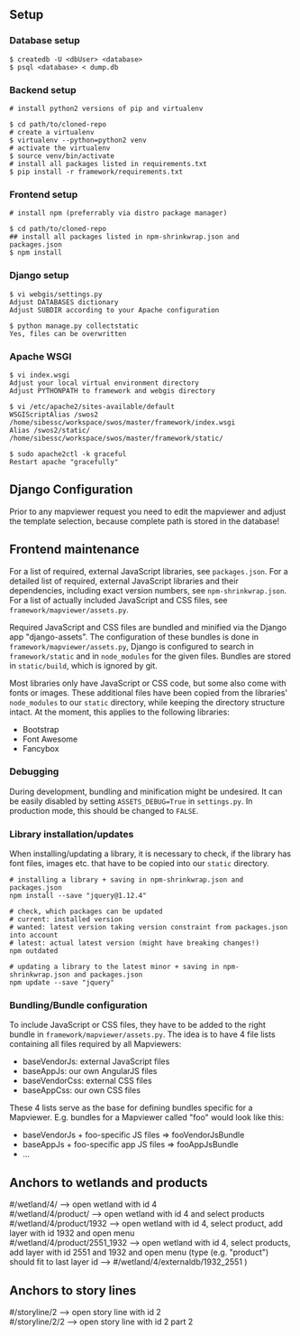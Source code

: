 ## Setup

### Database setup
```
$ createdb -U <dbUser> <database>
$ psql <database> < dump.db
```

### Backend setup
```
# install python2 versions of pip and virtualenv

$ cd path/to/cloned-repo
# create a virtualenv
$ virtualenv --python=python2 venv
# activate the virtualenv
$ source venv/bin/activate
# install all packages listed in requirements.txt
$ pip install -r framework/requirements.txt
```

### Frontend setup
```
# install npm (preferrably via distro package manager)

$ cd path/to/cloned-repo
## install all packages listed in npm-shrinkwrap.json and packages.json
$ npm install
```

### Django setup
```
$ vi webgis/settings.py
Adjust DATABASES dictionary
Adjust SUBDIR according to your Apache configuration

$ python manage.py collectstatic
Yes, files can be overwritten
```

### Apache WSGI
```
$ vi index.wsgi
Adjust your local virtual environment directory
Adjust PYTHONPATH to framework and webgis directory

$ vi /etc/apache2/sites-available/default
WSGIScriptAlias /swos2 /home/sibessc/workspace/swos/master/framework/index.wsgi
Alias /swos2/static/ /home/sibessc/workspace/swos/master/framework/static/

$ sudo apache2ctl -k graceful
Restart apache "gracefully"
```

## Django Configuration
Prior to any mapviewer request you need to edit the mapviewer and adjust the template selection, because complete path is stored in the database!

## Frontend maintenance
For a list of required, external JavaScript libraries, see `packages.json`. For a detailed list of required, external JavaScript libraries and their dependencies, including exact version numbers, see `npm-shrinkwrap.json`. For a list of actually included JavaScript and CSS files, see `framework/mapviewer/assets.py`.

Required JavaScript and CSS files are bundled and minified via the Django app "django-assets". The configuration of these bundles is done in `framework/mapviewer/assets.py`, Django is configured to search in `framework/static` and in `node_modules` for the given files. Bundles are stored in `static/build`, which is ignored by git.

Most libraries only have JavaScript or CSS code, but some also come with fonts or images. These additional files have been copied from the libraries' `node_modules` to our `static` directory, while keeping the directory structure intact. At the moment, this applies to the following libraries:

* Bootstrap
* Font Awesome
* Fancybox

### Debugging
During development, bundling and minification might be undesired. It can be easily disabled by setting `ASSETS_DEBUG=True` in `settings.py`. In production mode, this should be changed to `FALSE`.

### Library installation/updates

When installing/updating a library, it is necessary to check, if the library has font files, images etc. that have to be copied into our `static` directory.

```
# installing a library + saving in npm-shrinkwrap.json and packages.json
npm install --save "jquery@1.12.4"

# check, which packages can be updated
# current: installed version
# wanted: latest version taking version constraint from packages.json into account
# latest: actual latest version (might have breaking changes!)
npm outdated

# updating a library to the latest minor + saving in npm-shrinkwrap.json and packages.json
npm update --save "jquery"
```

### Bundling/Bundle configuration

To include JavaScript or CSS files, they have to be added to the right bundle in `framework/mapviewer/assets.py`. The idea is to have 4 file lists containing all files required by all Mapviewers:
- baseVendorJs: external JavaScript files
- baseAppJs: our own AngularJS files
- baseVendorCss: external CSS files
- baseAppCss: our own CSS files

These 4 lists serve as the base for defining bundles specific for a Mapviewer. E.g. bundles for a Mapviewer called "foo" would look like this:
- baseVendorJs + foo-specific JS files => fooVendorJsBundle
- baseAppJs + foo-specific app JS files => fooAppJsBundle
- ...


## Anchors to wetlands and products
#/wetland/4/ --> open wetland with id 4  
#/wetland/4/product/ --> open wetland with id 4 and select products  
#/wetland/4/product/1932 --> open wetland with id 4, select product, add layer with id 1932 and open menu  
#/wetland/4/product/2551_1932 --> open wetland with id 4, select products, add layer with id 2551 and 1932 and open menu (type (e.g. "product") should fit to last layer id --> #/wetland/4/externaldb/1932_2551 )



## Anchors to story lines
#/storyline/2 --> open story line with id 2  
#/storyline/2/2 --> open story line with id 2 part 2
